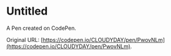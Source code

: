 # Untitled

A Pen created on CodePen.

Original URL: [https://codepen.io/CLOUDYDAY/pen/PwovNLm](https://codepen.io/CLOUDYDAY/pen/PwovNLm).

